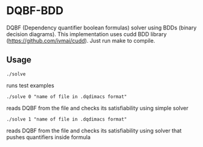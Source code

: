 # DQBF-BDD

DQBF (Dependency quantifier boolean formulas) solver using BDDs (binary decision diagrams). This implementation uses cudd BDD library (https://github.com/ivmai/cudd). Just run make to compile.

## Usage

```
./solve
```
runs test examples

```
./solve 0 "name of file in .dqdimacs format"
```
reads DQBF from the file and checks its satisfiability using simple solver

```
./solve 1 "name of file in .dqdimacs format"
```
reads DQBF from the file and checks its satisfiability using solver that pushes quantifiers inside formula